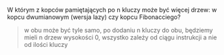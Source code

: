 W którym z kopców pamiętających po n kluczy może być więcej drzew: w kopcu dwumianowym (wersja lazy) czy kopcu Fibonacciego?

> w obu może być tyle samo, po dodaniu n kluczy do obu, będziemy mieli n drzew wysokości 0, wszystko zależy od ciągu instrukcji a nie od ilości kluczy

